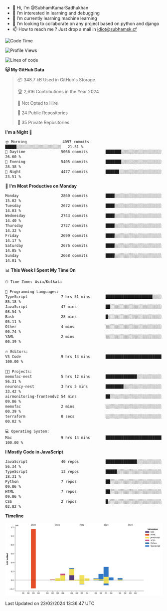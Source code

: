 - 👋 Hi, I’m @SubhamKumarSadhukhan
- 👀 I’m interested in learning and debugging
- 🌱 I’m currently learning machine learning
- 💞️ I’m looking to collaborate on any project based on python and django
- 📫 How to reach me ?
      Just drop a mail in idiot@subhamsk.cf

<!---
SubhamKumarSadhukhan/SubhamKumarSadhukhan is a ✨ special ✨ repository because its `README.md` (this file) appears on your GitHub profile.
You can click the Preview link to take a look at your changes.
--->


<!--START_SECTION:waka-->
![Code Time](http://img.shields.io/badge/Code%20Time-1%2C957%20hrs%2014%20mins-blue)

![Profile Views](http://img.shields.io/badge/Profile%20Views-0-blue)

![Lines of code](https://img.shields.io/badge/From%20Hello%20World%20I%27ve%20Written-2.4%20million%20lines%20of%20code-blue)

**🐱 My GitHub Data** 

> 📦 348.7 kB Used in GitHub's Storage 
 > 
> 🏆 2,616 Contributions in the Year 2024
 > 
> 🚫 Not Opted to Hire
 > 
> 📜 24 Public Repositories 
 > 
> 🔑 35 Private Repositories 
 > 
**I'm a Night 🦉** 

```text
🌞 Morning                4097 commits        █████░░░░░░░░░░░░░░░░░░░░   21.51 % 
🌆 Daytime                5066 commits        ███████░░░░░░░░░░░░░░░░░░   26.60 % 
🌃 Evening                5405 commits        ███████░░░░░░░░░░░░░░░░░░   28.38 % 
🌙 Night                  4477 commits        ██████░░░░░░░░░░░░░░░░░░░   23.51 % 
```
📅 **I'm Most Productive on Monday** 

```text
Monday                   2860 commits        ████░░░░░░░░░░░░░░░░░░░░░   15.02 % 
Tuesday                  2672 commits        ████░░░░░░░░░░░░░░░░░░░░░   14.03 % 
Wednesday                2743 commits        ████░░░░░░░░░░░░░░░░░░░░░   14.40 % 
Thursday                 2727 commits        ████░░░░░░░░░░░░░░░░░░░░░   14.32 % 
Friday                   2699 commits        ████░░░░░░░░░░░░░░░░░░░░░   14.17 % 
Saturday                 2676 commits        ████░░░░░░░░░░░░░░░░░░░░░   14.05 % 
Sunday                   2668 commits        ████░░░░░░░░░░░░░░░░░░░░░   14.01 % 
```


📊 **This Week I Spent My Time On** 

```text
🕑︎ Time Zone: Asia/Kolkata

💬 Programming Languages: 
TypeScript               7 hrs 51 mins       █████████████████████░░░░   85.18 % 
JavaScript               47 mins             ██░░░░░░░░░░░░░░░░░░░░░░░   08.54 % 
Bash                     28 mins             █░░░░░░░░░░░░░░░░░░░░░░░░   05.11 % 
Other                    4 mins              ░░░░░░░░░░░░░░░░░░░░░░░░░   00.74 % 
YAML                     2 mins              ░░░░░░░░░░░░░░░░░░░░░░░░░   00.39 % 

🔥 Editors: 
VS Code                  9 hrs 14 mins       █████████████████████████   100.00 % 

🐱‍💻 Projects: 
memofac-nest             5 hrs 12 mins       ██████████████░░░░░░░░░░░   56.31 % 
neuroncy-nest            3 hrs 5 mins        ████████░░░░░░░░░░░░░░░░░   33.42 % 
airmonitoring-frontendv2 54 mins             ██░░░░░░░░░░░░░░░░░░░░░░░   09.86 % 
memofac                  2 mins              ░░░░░░░░░░░░░░░░░░░░░░░░░   00.39 % 
terraform                0 secs              ░░░░░░░░░░░░░░░░░░░░░░░░░   00.02 % 

💻 Operating System: 
Mac                      9 hrs 14 mins       █████████████████████████   100.00 % 
```

**I Mostly Code in JavaScript** 

```text
JavaScript               40 repos            ██████████████░░░░░░░░░░░   56.34 % 
TypeScript               13 repos            █████░░░░░░░░░░░░░░░░░░░░   18.31 % 
Python                   7 repos             ██░░░░░░░░░░░░░░░░░░░░░░░   09.86 % 
HTML                     7 repos             ██░░░░░░░░░░░░░░░░░░░░░░░   09.86 % 
CSS                      2 repos             █░░░░░░░░░░░░░░░░░░░░░░░░   02.82 % 
```



**Timeline**

![Lines of Code chart](https://raw.githubusercontent.com/SubhamKumarSadhukhan/SubhamKumarSadhukhan/main/assets/bar_graph.png)


 Last Updated on 23/02/2024 13:36:47 UTC
<!--END_SECTION:waka-->
